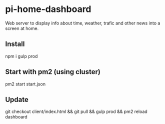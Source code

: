 # pi-home-dashboard

Web server to display info about time, weather, trafic and other news into a screen at home.

## Install

npm i
gulp prod

## Start with pm2 (using cluster)

pm2 start start.json

## Update

git checkout client/index.html && git pull && gulp prod && pm2 reload dashboard
